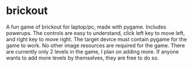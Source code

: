 # brickout
A fun game of brickout for laptop/pc, made with pygame. Includes powerups.
The controls are easy to understand, click left key to move left, and right key to move right. 
The target device must contain pygame for the game to work. No other image resources are required for the game. There are currently only 2 levels in the game, I plan on adding more. If anyone wants to add more levels by themselves, they are free to do so.
